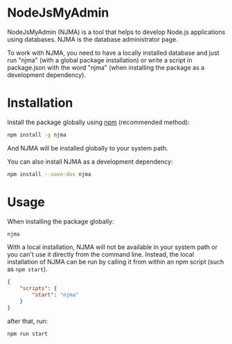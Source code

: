 # NodeJsMyAdmin

<!-- <p align="center">
  <img src="#" alt="NodeJsMyAdmin Logo">
</p> -->

NodeJsMyAdmin (NJMA) is a tool that helps to develop Node.js applications using databases. NJMA is the database administrator page.

To work with NJMA, you need to have a locally installed database and just run "njma" (with a global package installation) or write a script in package.json with the word "njma" (when installing the package as a development dependency).


# Installation

Install the package globally using [npm](http://npmjs.org ) (recommended method):

```bash
npm install -g njma
```

And NJMA will be installed globally to your system path.

You can also install NJMA as a development dependency:

```bash
npm install --save-dev njma
```


# Usage

When installing the package globally:

```bash
njma
```

With a local installation, NJMA will not be available in your system path or you can't use it directly from the command line. Instead, the local installation of NJMA can be run by calling it from within an npm script (such as `npm start`).


```json
{
    "scripts": {
        "start": "njma"
    }
}
```

after that, run:

```bash
npm run start
```